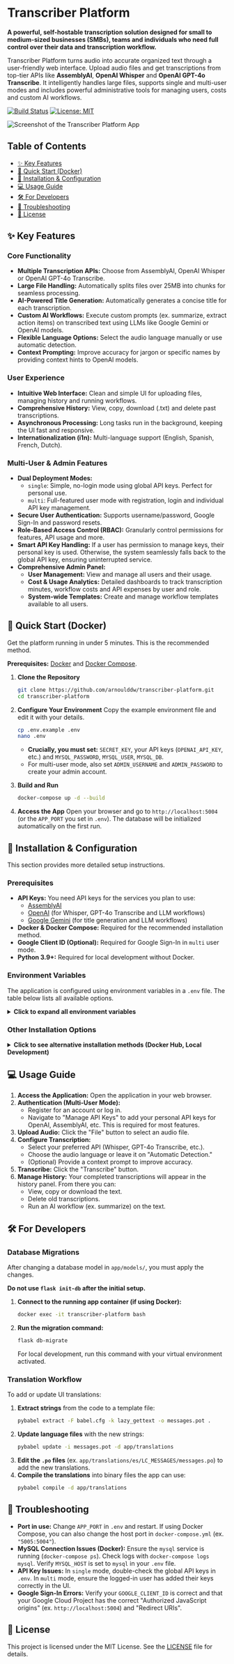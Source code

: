 # Transcriber Platform

**A powerful, self-hostable transcription solution designed for small to medium-sized businesses (SMBs), teams and individuals who need full control over their data and transcription workflow.**

Transcriber Platform turns audio into accurate organized text through a user-friendly web interface. Upload audio files and get transcriptions from top-tier APIs like **AssemblyAI**, **OpenAI Whisper** and **OpenAI GPT-4o Transcribe**. It intelligently handles large files, supports single and multi-user modes and includes powerful administrative tools for managing users, costs and custom AI workflows.

[![Build Status](https://img.shields.io/badge/build-passing-brightgreen)](https://github.com/arnoulddw/transcriber-platform)
[![License: MIT](https://img.shields.io/badge/License-MIT-yellow.svg)](https://opensource.org/licenses/MIT)

![Screenshot of the Transcriber Platform App](transcriber-platform-screenshot.png)

## Table of Contents

-   [✨ Key Features](#-key-features)
-   [🚀 Quick Start (Docker)](#-quick-start-docker)
-   [🔧 Installation & Configuration](#-installation--configuration)
-   [💻 Usage Guide](#-usage-guide)
-   [🛠️ For Developers](#️-for-developers)
-   [🤔 Troubleshooting](#-troubleshooting)
-   [📜 License](#-license)

## ✨ Key Features

### Core Functionality
-   **Multiple Transcription APIs:** Choose from AssemblyAI, OpenAI Whisper or OpenAI GPT-4o Transcribe.
-   **Large File Handling:** Automatically splits files over 25MB into chunks for seamless processing.
-   **AI-Powered Title Generation:** Automatically generates a concise title for each transcription.
-   **Custom AI Workflows:** Execute custom prompts (ex. summarize, extract action items) on transcribed text using LLMs like Google Gemini or OpenAI models.
-   **Flexible Language Options:** Select the audio language manually or use automatic detection.
-   **Context Prompting:** Improve accuracy for jargon or specific names by providing context hints to OpenAI models.

### User Experience
-   **Intuitive Web Interface:** Clean and simple UI for uploading files, managing history and running workflows.
-   **Comprehensive History:** View, copy, download (.txt) and delete past transcriptions.
-   **Asynchronous Processing:** Long tasks run in the background, keeping the UI fast and responsive.
-   **Internationalization (i1n):** Multi-language support (English, Spanish, French, Dutch).

### Multi-User & Admin Features
-   **Dual Deployment Modes:**
    -   `single`: Simple, no-login mode using global API keys. Perfect for personal use.
    -   `multi`: Full-featured user mode with registration, login and individual API key management.
-   **Secure User Authentication:** Supports username/password, Google Sign-In and password resets.
-   **Role-Based Access Control (RBAC):** Granularly control permissions for features, API usage and more.
-   **Smart API Key Handling:** If a user has permission to manage keys, their personal key is used. Otherwise, the system seamlessly falls back to the global API key, ensuring uninterrupted service.
-   **Comprehensive Admin Panel:**
    -   **User Management:** View and manage all users and their usage.
    -   **Cost & Usage Analytics:** Detailed dashboards to track transcription minutes, workflow costs and API expenses by user and role.
    -   **System-wide Templates:** Create and manage workflow templates available to all users.
    
    

## 🚀 Quick Start (Docker)

Get the platform running in under 5 minutes. This is the recommended method.

**Prerequisites:** [Docker](https://www.docker.com/get-started) and [Docker Compose](https://docs.docker.com/compose/install/).

1.  **Clone the Repository**
    ```bash
    git clone https://github.com/arnoulddw/transcriber-platform.git
    cd transcriber-platform
    ```

2.  **Configure Your Environment**
    Copy the example environment file and edit it with your details.
    ```bash
    cp .env.example .env
    nano .env 
    ```
    -   **Crucially, you must set:** `SECRET_KEY`, your API keys (`OPENAI_API_KEY`, etc.) and `MYSQL_PASSWORD`, `MYSQL_USER`, `MYSQL_DB`.
    -   For multi-user mode, also set `ADMIN_USERNAME` and `ADMIN_PASSWORD` to create your admin account.

3.  **Build and Run**
    ```bash
    docker-compose up -d --build
    ```

4.  **Access the App**
    Open your browser and go to `http://localhost:5004` (or the `APP_PORT` you set in `.env`). The database will be initialized automatically on the first run.

## 🔧 Installation & Configuration

This section provides more detailed setup instructions.

### Prerequisites

-   **API Keys:** You need API keys for the services you plan to use:
    -   [AssemblyAI](https://www.assemblyai.com/)
    -   [OpenAI](https://platform.openai.com/) (for Whisper, GPT-4o Transcribe and LLM workflows)
    -   [Google Gemini](https://ai.google.dev/) (for title generation and LLM workflows)
-   **Docker & Docker Compose:** Required for the recommended installation method.
-   **Google Client ID (Optional):** Required for Google Sign-In in `multi` user mode.
-   **Python 3.9+:** Required for local development without Docker.

### Environment Variables

The application is configured using environment variables in a `.env` file. The table below lists all available options.

<details>
<summary><strong>Click to expand all environment variables</strong></summary>

| Variable | Description | Default |
|---|---|---|
| **Core Application** | | |
| `SECRET_KEY` | **CRITICAL:** A strong, random key for session security. **Must be set.** | (none) |
| `DEPLOYMENT_MODE` | `single` (no login) or `multi` (user accounts). | `multi` |
| `TZ` | Timezone for the application (ex. `UTC`, `Europe/Paris`). | `UTC` |
| `APP_PORT` | Port on which the app is accessible on the host machine. | `5004` |
| `LOG_LEVEL` | Application logging level (`DEBUG`, `INFO`, `WARNING`, `ERROR`). | `INFO` |
| **API Keys (Global Fallback)** | | |
| `ASSEMBLYAI_API_KEY` | Your API key for AssemblyAI. | (none) |
| `OPENAI_API_KEY` | Your API key for OpenAI (Whisper, GPT-4o Transcribe, LLMs). | (none) |
| `GEMINI_API_KEY` | Your API key for Google Gemini (Title Generation, LLMs). | (none) |
| **Default Settings** | | |
| `DEFAULT_TRANSCRIPTION_PROVIDER` | Default transcription API on load (`assemblyai`, `whisper`, `gpt-4o-transcribe`). | `gpt-4o-transcribe` |
| `DEFAULT_LLM_PROVIDER` | Default LLM for tasks like title generation (`gemini`, `openai`). | `gemini` |
| `DEFAULT_LANGUAGE` | Default transcription language on load (`auto`, `en`, `es`, etc.). | `auto` |
| `SUPPORTED_LANGUAGE_CODES` | Comma-separated language codes to show in the UI (ex. `en,nl,fr,es`). | `en,nl,fr,es` |
| **Database (MySQL)** | | |
| `MYSQL_HOST` | Hostname for the MySQL server. Use `mysql` for Docker Compose. | `localhost` |
| `MYSQL_PORT` | Port for the MySQL server. | `3306` |
| `MYSQL_USER` | Username for MySQL connection. **Must be set.** | (none) |
| `MYSQL_PASSWORD` | Password for MySQL connection. **Must be set.** | (none) |
| `MYSQL_DB` | Name of the MySQL database. **Must be set.** | (none) |
| `MYSQL_ROOT_PASSWORD` | Root password for the MySQL service (used by Docker Compose). | (none) |
| `MYSQL_HOST_PORT` | Host port to map to MySQL's internal port (for external access). | `3307` |
| `MYSQL_POOL_SIZE` | Number of connections in the MySQL connection pool. | `10` |
| **Multi-User Mode** | | |
| `ADMIN_USERNAME` | Username for the initial admin account (created on first run). | `admin` |
| `ADMIN_PASSWORD` | Password for the initial admin account. **Must be set for admin creation.** | (none) |
| `ADMIN_EMAIL` | Email for the initial admin account. | (none) |
| `GOOGLE_CLIENT_ID` | Your Google OAuth 2.0 Client ID for Google Sign-In. | (none) |
| **Email (for Password Resets)** | | |
| `MAIL_SERVER` | SMTP server for sending emails. | (none) |
| `MAIL_PORT` | SMTP server port. | `587` |
| `MAIL_USE_TLS` | Whether to use TLS for SMTP (`true`, `false`). | `true` |
| `MAIL_USERNAME` | Username for SMTP authentication. | (none) |
| `MAIL_PASSWORD` | Password or App Password for SMTP authentication. | (none) |
| `MAIL_DEFAULT_SENDER` | Default sender email address (ex. `noreply@example.com`). | `noreply@example.com` |
| **Advanced Configuration** | | |
| `TRANSCRIPTION_WORKERS` | Number of parallel workers for chunked transcription. | `4` |
| `WORKFLOW_RATE_LIMIT` | Rate limit for workflow API calls per user (ex. `10 per hour`). | `10 per hour` |
| `PHYSICAL_DELETION_DAYS` | Days after soft-deletion before a transcription is permanently removed. | `120` |

</details>

### Other Installation Options

<details>
<summary><strong>Click to see alternative installation methods (Docker Hub, Local Development)</strong></summary>

#### Option 2: Using a Pre-built Docker Hub Image

1.  **Create a `.env` file** on your host machine with all necessary variables. Ensure `MYSQL_HOST` points to your accessible MySQL server.
2.  **Pull the Docker Image:**
    ```bash
    docker pull yourusername/transcriber-platform:latest
    ```
3.  **Run the Docker Container:**
    ```bash
    docker run -d -p 5004:5004 \
      --env-file ./.env \
      --name transcriber-platform-app \
      yourusername/transcriber-platform:latest
    ```

#### Option 3: Local Development (Without Docker)

1.  **Clone the repository** and `cd` into it.
2.  **Create and activate a Python virtual environment:**
    ```bash
    python3 -m venv venv
    source venv/bin/activate  # On macOS/Linux
    ```
3.  **Install dependencies:**
    ```bash
    pip install -r requirements.txt
    ```
4.  **Set up MySQL:** Ensure you have a running MySQL server. Create a database and user.
5.  **Configure `.env`:** Create the file and add your `SECRET_KEY`, API keys and local MySQL connection details (`MYSQL_HOST=localhost`, etc.).
6.  **Initialize the Database:**
    ```bash
    export FLASK_APP=app
    flask init-db
    flask create-roles
    flask create-admin # If in multi-mode
    ```
7.  **Run the App:**
    ```bash
    flask run --host=0.0.0.0 --port=5004
    ```
</details>

## 💻 Usage Guide

1.  **Access the Application:** Open the application in your web browser.
2.  **Authentication (Multi-User Mode):**
    *   Register for an account or log in.
    *   Navigate to "Manage API Keys" to add your personal API keys for OpenAI, AssemblyAI, etc. This is required for most features.
3.  **Upload Audio:** Click the "File" button to select an audio file.
4.  **Configure Transcription:**
    *   Select your preferred API (Whisper, GPT-4o Transcribe, etc.).
    *   Choose the audio language or leave it on "Automatic Detection."
    *   (Optional) Provide a context prompt to improve accuracy.
5.  **Transcribe:** Click the "Transcribe" button.
6.  **Manage History:** Your completed transcriptions will appear in the history panel. From there you can:
    *   View, copy or download the text.
    *   Delete old transcriptions.
    *   Run an AI workflow (ex. summarize) on the text.

## 🛠️ For Developers

### Database Migrations

After changing a database model in `app/models/`, you must apply the changes.

**Do not use `flask init-db` after the initial setup.**

1.  **Connect to the running app container (if using Docker):**
    ```bash
    docker exec -it transcriber-platform bash
    ```
2.  **Run the migration command:**
    ```bash
    flask db-migrate
    ```
    For local development, run this command with your virtual environment activated.

### Translation Workflow

To add or update UI translations:

1.  **Extract strings** from the code to a template file:
    ```bash
    pybabel extract -F babel.cfg -k lazy_gettext -o messages.pot .
    ```
2.  **Update language files** with the new strings:
    ```bash
    pybabel update -i messages.pot -d app/translations
    ```
3.  **Edit the `.po` files** (ex. `app/translations/es/LC_MESSAGES/messages.po`) to add the new translations.
4.  **Compile the translations** into binary files the app can use:
    ```bash
    pybabel compile -d app/translations
    ```

## 🤔 Troubleshooting

-   **Port in use:** Change `APP_PORT` in `.env` and restart. If using Docker Compose, you can also change the host port in `docker-compose.yml` (ex. `"5005:5004"`).
-   **MySQL Connection Issues (Docker):** Ensure the `mysql` service is running (`docker-compose ps`). Check logs with `docker-compose logs mysql`. Verify `MYSQL_HOST` is set to `mysql` in your `.env` file.
-   **API Key Issues:** In `single` mode, double-check the global API keys in `.env`. In `multi` mode, ensure the logged-in user has added their keys correctly in the UI.
-   **Google Sign-In Errors:** Verify your `GOOGLE_CLIENT_ID` is correct and that your Google Cloud Project has the correct "Authorized JavaScript origins" (ex. `http://localhost:5004`) and "Redirect URIs".

## 📜 License

This project is licensed under the MIT License. See the [LICENSE](LICENSE) file for details.